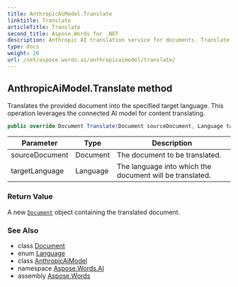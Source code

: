 ```yaml
---
title: AnthropicAiModel.Translate
linktitle: Translate
articleTitle: Translate
second_title: Aspose.Words for .NET
description: Anthropic AI translation service for documents. Translate files into any language using Claude's advanced natural language processing.
type: docs
weight: 20
url: /net/aspose.words.ai/anthropicaimodel/translate/
---
```

## AnthropicAiModel.Translate method

Translates the provided document into the specified target language. This operation leverages the connected AI model for content translating.

```csharp
public override Document Translate(Document sourceDocument, Language targetLanguage)
```

| Parameter | Type | Description |
| --- | --- | --- |
| sourceDocument | Document | The document to be translated. |
| targetLanguage | Language | The language into which the document will be translated. |

### Return Value

A new [`Document`](../../../aspose.words/document/) object containing the translated document.

### See Also

* class [Document](../../../aspose.words/document/)
* enum [Language](../../language/)
* class [AnthropicAiModel](../)
* namespace [Aspose.Words.AI](../../../aspose.words.ai/)
* assembly [Aspose.Words](../../../)
